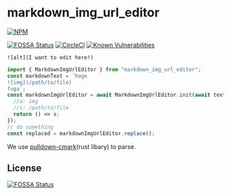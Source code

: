 # markdown_img_url_editor

[![NPM](https://nodei.co/npm/markdown_img_url_editor.png)](https://nodei.co/npm/markdown_img_url_editor/)

[![FOSSA Status](https://app.fossa.com/api/projects/git%2Bgithub.com%2Fyumetodo%2Fmarkdown_img_url_editor.svg?type=shield)](https://app.fossa.com/projects/git%2Bgithub.com%2Fyumetodo%2Fmarkdown_img_url_editor?ref=badge_shield) [![CircleCI](https://circleci.com/gh/yumetodo/markdown_img_url_editor/tree/master.svg?style=svg)](https://circleci.com/gh/yumetodo/markdown_img_url_editor/tree/master) [![Known Vulnerabilities](https://snyk.io/test/github/{username}/{repo}/badge.svg)](https://snyk.io/test/github/{username}/{repo})

`![alt](I want to edit here!)`

```typescript
import { MarkdownImgUrlEditor } from "markdown_img_url_editor";
const markdownText = `hoge
![img](/path/to/file)
fuga`;
const markdownImgUrlEditor = await MarkdownImgUrlEditor.init(await text2.get(), (a, s) => {
  //a: img
  //s: /path/to/file
  return () => s;
});
// do something
const replaced = markdownImgUrlEditor.replace();
```

We use [pulldown-cmark](https://crates.io/crates/pulldown-cmark)(rust libary) to parse.

## License

[![FOSSA Status](https://app.fossa.com/api/projects/git%2Bgithub.com%2Fyumetodo%2Fmarkdown_img_url_editor.svg?type=large)](https://app.fossa.com/projects/git%2Bgithub.com%2Fyumetodo%2Fmarkdown_img_url_editor?ref=badge_large)

